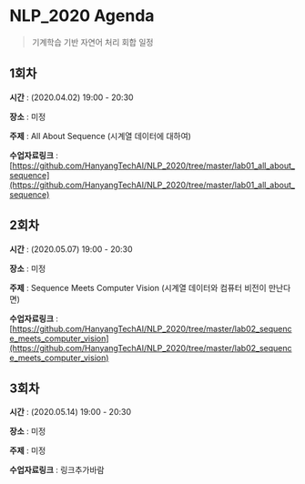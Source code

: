 # NLP_2020 Agenda
> 기계학습 기반 자연어 처리 회합 일정

## 1회차
**시간** : (2020.04.02) 19:00 - 20:30

**장소** : 미정

**주제** : All About Sequence (시계열 데이터에 대하여)

**수업자료링크** : [https://github.com/HanyangTechAI/NLP_2020/tree/master/lab01_all_about_sequence](https://github.com/HanyangTechAI/NLP_2020/tree/master/lab01_all_about_sequence)

## 2회차
**시간** : (2020.05.07) 19:00 - 20:30

**장소** : 미정

**주제** : Sequence Meets Computer Vision (시계열 데이터와 컴퓨터 비전이 만난다면)

**수업자료링크** : [https://github.com/HanyangTechAI/NLP_2020/tree/master/lab02_sequence_meets_computer_vision](https://github.com/HanyangTechAI/NLP_2020/tree/master/lab02_sequence_meets_computer_vision)

## 3회차
**시간** : (2020.05.14) 19:00 - 20:30

**장소** : 미정

**주제** : 미정

**수업자료링크** : 링크추가바람
